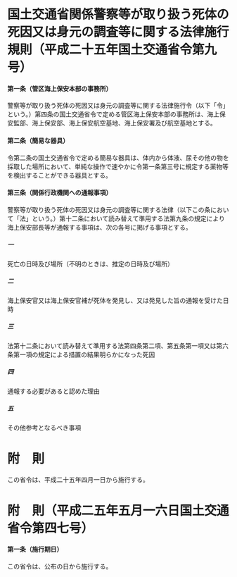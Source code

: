 # 国土交通省関係警察等が取り扱う死体の死因又は身元の調査等に関する法律施行規則（平成二十五年国土交通省令第九号）
#### 第一条（管区海上保安本部の事務所）
警察等が取り扱う死体の死因又は身元の調査等に関する法律施行令（以下「令」という。）第四条の国土交通省令で定める管区海上保安本部の事務所は、海上保安監部、海上保安部、海上保安航空基地、海上保安署及び航空基地とする。
#### 第二条（簡易な器具）
令第二条の国土交通省令で定める簡易な器具は、体内から体液、尿その他の物を採取した場所において、単純な操作で速やかに令第一条第三号に規定する薬物等を検出することができる器具とする。
#### 第三条（関係行政機関への通報事項）
警察等が取り扱う死体の死因又は身元の調査等に関する法律（以下この条において「法」という。）第十二条において読み替えて準用する法第九条の規定により海上保安部長等が通報する事項は、次の各号に掲げる事項とする。
##### 一
死亡の日時及び場所（不明のときは、推定の日時及び場所）
##### 二
海上保安官又は海上保安官補が死体を発見し、又は発見した旨の通報を受けた日時
##### 三
法第十二条において読み替えて準用する法第四条第二項、第五条第一項又は第六条第一項の規定による措置の結果明らかになった死因
##### 四
通報する必要があると認めた理由
##### 五
その他参考となるべき事項
# 附　則
この省令は、平成二十五年四月一日から施行する。
# 附　則（平成二五年五月一六日国土交通省令第四七号）
#### 第一条（施行期日）
この省令は、公布の日から施行する。
